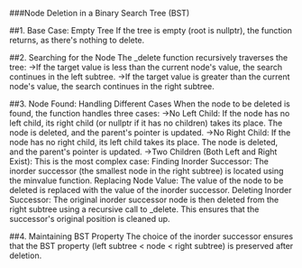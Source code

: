 ###Node Deletion in a Binary Search Tree (BST)

##1. Base Case: Empty Tree
   If the tree is empty (root is nullptr), the function returns, as there's nothing to delete.

##2. Searching for the Node
   The _delete function recursively traverses the tree:
      ->If the target value is less than the current node's value, the search continues in the left subtree.
      ->If the target value is greater than the current node's value, the search continues in the right subtree.
   
##3. Node Found: Handling Different Cases
   When the node to be deleted is found, the function handles three cases:
      ->No Left Child: If the node has no left child, its right child (or nullptr if it has no children) takes its place. The node is deleted,         and the parent's pointer is updated.
      ->No Right Child: If the node has no right child, its left child takes its place. The node is deleted, and the parent's pointer is               updated.
      ->Two Children (Both Left and Right Exist):
        This is the most complex case:
          Finding Inorder Successor: The inorder successor (the smallest node in the right subtree) is located using the minvalue function.
          Replacing Node Value: The value of the node to be deleted is replaced with the value of the inorder successor.
          Deleting Inorder Successor: The original inorder successor node is then deleted from the right subtree using a recursive call to               _delete. This ensures that the successor's original position is cleaned up.
   
##4. Maintaining BST Property
   The choice of the inorder successor ensures that the BST property (left subtree < node < right subtree) is preserved after deletion.
